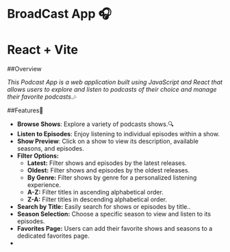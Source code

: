 # BroadCast App  🎧
# React + Vite

##Overview 

*This Podcast App is a web application built using JavaScript and React that allows users to explore and listen to podcasts of their choice  and manage their favorite podcasts*.🎶

##Features📌

- **Browse Shows**: Explore a variety of podcasts shows.🔍
- **Listen to Episodes**: Enjoy listening to individual episodes within a show.
- **Show Preview**: Click on a show to view its description, available seasons, and episodes.
- **Filter Options:**
  - **Latest:** Filter shows and episodes by the latest releases.
  - **Oldest:** Filter shows and episodes by the oldest releases.
  - **By Genre:** Filter shows by genre for a personalized listening experience.
  - **A-Z:** Filter titles in ascending alphabetical order.
  - **Z-A:** Filter titles in descending alphabetical order.
- **Search by Title:** Easily search for shows or episodes by title..
- **Season Selection:** Choose a specific season to view and listen to its episodes.
- **Favorites Page:** Users can add their favorite shows and seasons to a dedicated favorites page.
-
 
